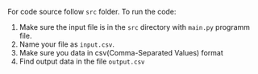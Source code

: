 For code source follow `src` folder.
To run the code:
1. Make sure the input file is in the `src` directory with `main.py` programm file.
2. Name your file as `input.csv`.
3. Make sure you data in csv(Comma-Separated Values) format
4. Find output data in the file `output.csv`
